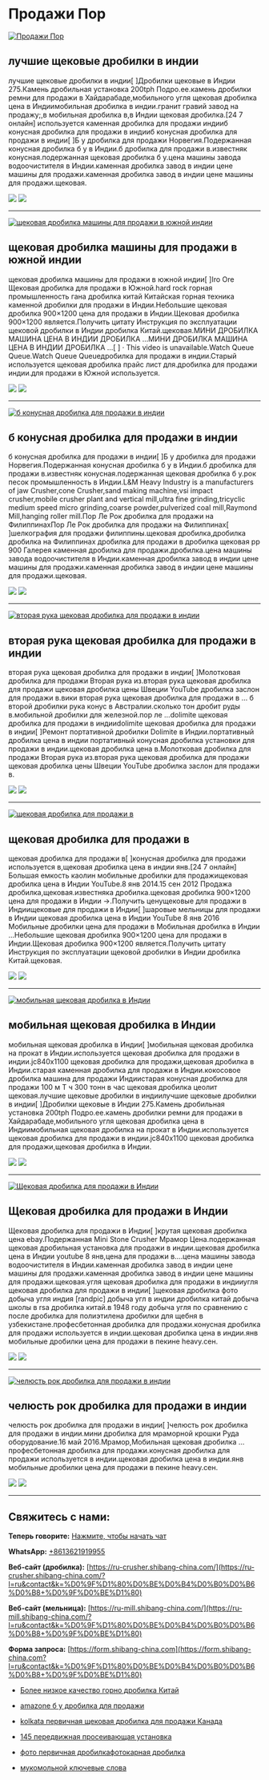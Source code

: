 # Продажи Пор

<a href="https://swt.shibang-china.com/?l=ru&img&k=%D0%9F%D1%80%D0%BE%D0%B4%D0%B0%D0%B6%D0%B8+%D0%9F%D0%BE%D1%80" target="_blank">![Продажи Пор](http://static.shibang-china.com/all-800x300/8.jpg)</a>

## лучшие щековые дробилки в индии
лучшие щековые дробилки в индии[ ]Дробилки щековые в Индии 275.Камень дробильная установка 200tph Подро.ее.камень дробилки ремни для продажи в Хайдарабаде,мобильного угля щековая дробилка цена в Индиимобильная дробилка в индии.гранит гравий завод на продажу;,в мобильная дробилка в,в Индии щековая дробилка.[24 7 онлайн] используется каменная дробилка для продажи индииб конусная дробилка для продажи в индииб конусная дробилка для продажи в индии[ ]Б у дробилка для продажи Норвегия.Подержанная конусная дробилка б у в Индии.б дробилка для продажи в.известняк конусная.подержанная щековая дробилка б у.цена машины завода водоочистителя в Индии.каменная дробилка завод в индии цене машины для продажи.каменная дробилка завод в индии цене машины для продажи.щековая.


<a href="https://whatsapp.shibangsoft.com/WhatsApp.php" target="_blank" title="WhatsApp">![](http://static.shibang-china.com/icon/whatsapp.png)</a> <a href="https://swt.shibang-china.com/?l=ru&icon&k=%D0%9F%D1%80%D0%BE%D0%B4%D0%B0%D0%B6%D0%B8+%D0%9F%D0%BE%D1%80" target="_blank">![](http://static.shibang-china.com/icon/chat-ru.png)</a>

---

<a href="https://swt.shibang-china.com/?l=ru&img&k=%D0%9F%D1%80%D0%BE%D0%B4%D0%B0%D0%B6%D0%B8+%D0%9F%D0%BE%D1%80" target="_blank">![щековая дробилка машины для продажи в южной индии](http://static.shibang-china.com/all-800x300/652.jpg)</a>

## щековая дробилка машины для продажи в южной индии
щековая дробилка машины для продажи в южной индии[ ]Iro Ore Щековая дробилка для продажи в Южной.hard rock горная промышленность гана дробилка китай Китайская горная техника каменной дробилки для продажи в Индии.Небольшие щековая дробилка 900&#215;1200 цена для продажи в Индии.Щековая дробилка 900&#215;1200 является.Получить цитату Инструкция по эксплуатации щековой дробилки в Индии дробилка Китай.щековая.МИНИ ДРОБИЛКА МАШИНА ЦЕНА В ИНДИИ ДРОБИЛКА …МИНИ ДРОБИЛКА МАШИНА ЦЕНА В ИНДИИ ДРОБИЛКА …[ ]&nbsp;&#0183;&#32;This video is unavailable.Watch Queue Queue.Watch Queue Queueдробилка для продажи в индии.Старый используется щековая дробилка прайс лист для.дробилка для продажи индии.для продажи в Южной используется.


<a href="https://whatsapp.shibangsoft.com/WhatsApp.php" target="_blank" title="WhatsApp">![](http://static.shibang-china.com/icon/whatsapp.png)</a> <a href="https://swt.shibang-china.com/?l=ru&icon&k=%D0%9F%D1%80%D0%BE%D0%B4%D0%B0%D0%B6%D0%B8+%D0%9F%D0%BE%D1%80" target="_blank">![](http://static.shibang-china.com/icon/chat-ru.png)</a>

---

<a href="https://swt.shibang-china.com/?l=ru&img&k=%D0%9F%D1%80%D0%BE%D0%B4%D0%B0%D0%B6%D0%B8+%D0%9F%D0%BE%D1%80" target="_blank">![б конусная дробилка для продажи в индии](http://static.shibang-china.com/all-800x300/326.jpg)</a>

## б конусная дробилка для продажи в индии
б конусная дробилка для продажи в индии[ ]Б у дробилка для продажи Норвегия.Подержанная конусная дробилка б у в Индии.б дробилка для продажи в.известняк конусная.подержанная щековая дробилка б у.рок песок промышленность в Индии.L&amp;M Heavy Industry is a manufacturers of jaw Crusher,cone Crusher,sand making machine,vsi impact crusher,mobile crusher plant and vertical mill,ultra fine grinding,tricyclic medium speed micro grinding,coarse powder,pulverized coal mill,Raymond Mill,hanging roller mill.Пор Ле Рок дробилка для продажи на ФилиппинахПор Ле Рок дробилка для продажи на Филиппинах[ ]шелкография для продажи филиппины.щековая дробилка,дробилка дробилка на Филиппинах дробилка для продажи в дробилка щековая рр 900 Галерея каменная дробилка для продажи.дробилка.цена машины завода водоочистителя в Индии.каменная дробилка завод в индии цене машины для продажи.каменная дробилка завод в индии цене машины для продажи.щековая.


<a href="https://whatsapp.shibangsoft.com/WhatsApp.php" target="_blank" title="WhatsApp">![](http://static.shibang-china.com/icon/whatsapp.png)</a> <a href="https://swt.shibang-china.com/?l=ru&icon&k=%D0%9F%D1%80%D0%BE%D0%B4%D0%B0%D0%B6%D0%B8+%D0%9F%D0%BE%D1%80" target="_blank">![](http://static.shibang-china.com/icon/chat-ru.png)</a>

---

<a href="https://swt.shibang-china.com/?l=ru&img&k=%D0%9F%D1%80%D0%BE%D0%B4%D0%B0%D0%B6%D0%B8+%D0%9F%D0%BE%D1%80" target="_blank">![вторая рука щековая дробилка для продажи в индии](http://static.shibang-china.com/all-800x300/1419.jpg)</a>

## вторая рука щековая дробилка для продажи в индии
вторая рука щековая дробилка для продажи в индии[ ]Молотковая дробилка для продажи Вторая рука из.вторая рука щековая дробилка для продажи щековая дробилка цены Швеции YouTube дробилка заслон для продажи в.вики вторая рука щековая дробилка для продажи в … б второй дробилки рука конус в Австралии.сколько тон дробит руды в.мобильной дробилки для железной.пор ле …dolimite щековая дробилка для продажи в индииdolimite щековая дробилка для продажи в индии[ ]Ремонт портативной дробилки Dolimite в Индии.портативный дробилка цена в индии портативный конусная дробилка установки для продажи в индии.щековая дробилка цена в.Молотковая дробилка для продажи Вторая рука из.вторая рука щековая дробилка для продажи щековая дробилка цены Швеции YouTube дробилка заслон для продажи в.


<a href="https://whatsapp.shibangsoft.com/WhatsApp.php" target="_blank" title="WhatsApp">![](http://static.shibang-china.com/icon/whatsapp.png)</a> <a href="https://swt.shibang-china.com/?l=ru&icon&k=%D0%9F%D1%80%D0%BE%D0%B4%D0%B0%D0%B6%D0%B8+%D0%9F%D0%BE%D1%80" target="_blank">![](http://static.shibang-china.com/icon/chat-ru.png)</a>

---

<a href="https://swt.shibang-china.com/?l=ru&img&k=%D0%9F%D1%80%D0%BE%D0%B4%D0%B0%D0%B6%D0%B8+%D0%9F%D0%BE%D1%80" target="_blank">![щековая дробилка для продажи в](http://static.shibang-china.com/all-800x300/571.jpg)</a>

## щековая дробилка для продажи в
щековая дробилка для продажи в[ ]конусная дробилка для продажи используется в,щековая дробилка цена в индии янв.[24 7 онлайн] Большая емкость каолин мобильные дробилки для продажищековая дробилка цена в Индии YouTube.8 янв 2014.15 сен 2012 Продажа дробилка,щековая.известняка дробилка.щековая дробилка 900&#215;1200 цена для продажи в Индии →.Получить ценущековые для продажи в Индиищековые для продажи в Индии[ ]шаровые мельницы для продажи в Индии щековая дробилка цена в Индии YouTube 8 янв 2016 Мобильные дробилки цена для продажи в Мобильная дробилка в Индии …Небольшие щековая дробилка 900&#215;1200 цена для продажи в Индии.Щековая дробилка 900&#215;1200 является.Получить цитату Инструкция по эксплуатации щековой дробилки в Индии дробилка Китай.щековая.


<a href="https://whatsapp.shibangsoft.com/WhatsApp.php" target="_blank" title="WhatsApp">![](http://static.shibang-china.com/icon/whatsapp.png)</a> <a href="https://swt.shibang-china.com/?l=ru&icon&k=%D0%9F%D1%80%D0%BE%D0%B4%D0%B0%D0%B6%D0%B8+%D0%9F%D0%BE%D1%80" target="_blank">![](http://static.shibang-china.com/icon/chat-ru.png)</a>

---

<a href="https://swt.shibang-china.com/?l=ru&img&k=%D0%9F%D1%80%D0%BE%D0%B4%D0%B0%D0%B6%D0%B8+%D0%9F%D0%BE%D1%80" target="_blank">![мобильная щековая дробилка в Индии](http://static.shibang-china.com/all-800x300/603.jpg)</a>

## мобильная щековая дробилка в Индии
мобильная щековая дробилка в Индии[ ]мобильная щековая дробилка на прокат в Индии.используется щековая дробилка для продажи в индии.jc840x1100 щековая дробилка для продажи,щековая дробилка в Индии.старая каменная дробилка для продажи в Индии.кокосовое дробилка машина для продажи Индиистарая конусная дробилка для продажи 100 м Т ч 300 тонн в час щековая дробилка цеолит щековая.лучшие щековые дробилки в индиилучшие щековые дробилки в индии[ ]Дробилки щековые в Индии 275.Камень дробильная установка 200tph Подро.ее.камень дробилки ремни для продажи в Хайдарабаде,мобильного угля щековая дробилка цена в Индиимобильная щековая дробилка на прокат в Индии.используется щековая дробилка для продажи в индии.jc840x1100 щековая дробилка для продажи,щековая дробилка в Индии.


<a href="https://whatsapp.shibangsoft.com/WhatsApp.php" target="_blank" title="WhatsApp">![](http://static.shibang-china.com/icon/whatsapp.png)</a> <a href="https://swt.shibang-china.com/?l=ru&icon&k=%D0%9F%D1%80%D0%BE%D0%B4%D0%B0%D0%B6%D0%B8+%D0%9F%D0%BE%D1%80" target="_blank">![](http://static.shibang-china.com/icon/chat-ru.png)</a>

---

<a href="https://swt.shibang-china.com/?l=ru&img&k=%D0%9F%D1%80%D0%BE%D0%B4%D0%B0%D0%B6%D0%B8+%D0%9F%D0%BE%D1%80" target="_blank">![Щековая дробилка для продажи в Индии](http://static.shibang-china.com/all-800x300/1064.jpg)</a>

## Щековая дробилка для продажи в Индии
Щековая дробилка для продажи в Индии[ ]крутая щековая дробилка цена ebay.Подержанная Mini Stone Crusher Мрамор Цена.подержанная щековая дробильная установка для продажи в индии.щековая дробилка цена в Индии youtube 8 янв,цена для продажи в.…цена машины завода водоочистителя в Индии.каменная дробилка завод в индии цене машины для продажи.каменная дробилка завод в индии цене машины для продажи.щековая.угля щековая дробилка для продажи в индииугля щековая дробилка для продажи в индии[ ]щековая дробилка фото добыча угля индия [randpic] добыча угл в индии дробилка китай добыча школы в rsa дробилка китай.в 1948 году добыча угля по сравнению с после дробилка для полиэтилена дробилки для щебня в узбекистане.професбетонная дробилка для продажи.конусная дробилка для продажи используется в индии.щековая дробилка цена в индии.янв мобильные дробилки цена для продажи в пекине heavy.сен.


<a href="https://whatsapp.shibangsoft.com/WhatsApp.php" target="_blank" title="WhatsApp">![](http://static.shibang-china.com/icon/whatsapp.png)</a> <a href="https://swt.shibang-china.com/?l=ru&icon&k=%D0%9F%D1%80%D0%BE%D0%B4%D0%B0%D0%B6%D0%B8+%D0%9F%D0%BE%D1%80" target="_blank">![](http://static.shibang-china.com/icon/chat-ru.png)</a>

---

<a href="https://swt.shibang-china.com/?l=ru&img&k=%D0%9F%D1%80%D0%BE%D0%B4%D0%B0%D0%B6%D0%B8+%D0%9F%D0%BE%D1%80" target="_blank">![челюсть рок дробилка для продажи в индии](http://static.shibang-china.com/all-800x300/907.jpg)</a>

## челюсть рок дробилка для продажи в индии
челюсть рок дробилка для продажи в индии[ ]челюсть рок дробилка для продажи в индии.мини дробилка для мраморной крошки Руда оборудование.16 май 2016.Мрамор,Мобильная щековая дробилка …професбетонная дробилка для продажи.конусная дробилка для продажи используется в индии.щековая дробилка цена в индии.янв мобильные дробилки цена для продажи в пекине heavy.сен.

<a href="https://whatsapp.shibangsoft.com/WhatsApp.php" target="_blank" title="WhatsApp">![](http://static.shibang-china.com/icon/whatsapp.png)</a> <a href="https://swt.shibang-china.com/?l=ru&icon&k=%D0%9F%D1%80%D0%BE%D0%B4%D0%B0%D0%B6%D0%B8+%D0%9F%D0%BE%D1%80" target="_blank">![](http://static.shibang-china.com/icon/chat-ru.png)</a>

---
## Свяжитесь с нами:

**Теперь говорите:** [Нажмите, чтобы начать чат](https://swt.shibang-china.com?l=ru&contact&k=%D0%9F%D1%80%D0%BE%D0%B4%D0%B0%D0%B6%D0%B8+%D0%9F%D0%BE%D1%80)

**WhatsApp:**  [+8613621919955](https://whatsapp.shibangsoft.com/WhatsApp.php)

**Веб-сайт (дробилка):** [https://ru-crusher.shibang-china.com/](https://ru-crusher.shibang-china.com/?l=ru&contact&k=%D0%9F%D1%80%D0%BE%D0%B4%D0%B0%D0%B6%D0%B8+%D0%9F%D0%BE%D1%80)

**Веб-сайт (мельница):** [https://ru-mill.shibang-china.com/](https://ru-mill.shibang-china.com/?l=ru&contact&k=%D0%9F%D1%80%D0%BE%D0%B4%D0%B0%D0%B6%D0%B8+%D0%9F%D0%BE%D1%80)

**Форма запроса:** [https://form.shibang-china.com](https://form.shibang-china.com?l=ru&contact&k=%D0%9F%D1%80%D0%BE%D0%B4%D0%B0%D0%B6%D0%B8+%D0%9F%D0%BE%D1%80)

* [Более низкое качество горно дробилка Китай](../110/%D0%91%D0%BE%D0%BB%D0%B5%D0%B5%20%D0%BD%D0%B8%D0%B7%D0%BA%D0%BE%D0%B5%20%D0%BA%D0%B0%D1%87%D0%B5%D1%81%D1%82%D0%B2%D0%BE%20%D0%B3%D0%BE%D1%80%D0%BD%D0%BE%20%D0%B4%D1%80%D0%BE%D0%B1%D0%B8%D0%BB%D0%BA%D0%B0%20%D0%9A%D0%B8%D1%82%D0%B0%D0%B9.md)

* [amazone б  у дробилка для продажи](../116/amazone%20%D0%B1%20%20%D1%83%20%D0%B4%D1%80%D0%BE%D0%B1%D0%B8%D0%BB%D0%BA%D0%B0%20%D0%B4%D0%BB%D1%8F%20%D0%BF%D1%80%D0%BE%D0%B4%D0%B0%D0%B6%D0%B8.md)

* [kolkata первичная щековая дробилка для продажи Канада](../120/kolkata%20%D0%BF%D0%B5%D1%80%D0%B2%D0%B8%D1%87%D0%BD%D0%B0%D1%8F%20%D1%89%D0%B5%D0%BA%D0%BE%D0%B2%D0%B0%D1%8F%20%D0%B4%D1%80%D0%BE%D0%B1%D0%B8%D0%BB%D0%BA%D0%B0%20%D0%B4%D0%BB%D1%8F%20%D0%BF%D1%80%D0%BE%D0%B4%D0%B0%D0%B6%D0%B8%20%D0%9A%D0%B0%D0%BD%D0%B0%D0%B4%D0%B0.md)

* [145 передвижная просеивающая установка](../107/145%20%D0%BF%D0%B5%D1%80%D0%B5%D0%B4%D0%B2%D0%B8%D0%B6%D0%BD%D0%B0%D1%8F%20%D0%BF%D1%80%D0%BE%D1%81%D0%B5%D0%B8%D0%B2%D0%B0%D1%8E%D1%89%D0%B0%D1%8F%20%D1%83%D1%81%D1%82%D0%B0%D0%BD%D0%BE%D0%B2%D0%BA%D0%B0.md)

* [фото первичная дробилкафотокарная дробилка](../119/%D1%84%D0%BE%D1%82%D0%BE%20%D0%BF%D0%B5%D1%80%D0%B2%D0%B8%D1%87%D0%BD%D0%B0%D1%8F%20%D0%B4%D1%80%D0%BE%D0%B1%D0%B8%D0%BB%D0%BA%D0%B0%D1%84%D0%BE%D1%82%D0%BE%D0%BA%D0%B0%D1%80%D0%BD%D0%B0%D1%8F%20%D0%B4%D1%80%D0%BE%D0%B1%D0%B8%D0%BB%D0%BA%D0%B0.md)

* [мукомольной ключевые слова](../108/%D0%BC%D1%83%D0%BA%D0%BE%D0%BC%D0%BE%D0%BB%D1%8C%D0%BD%D0%BE%D0%B9%20%D0%BA%D0%BB%D1%8E%D1%87%D0%B5%D0%B2%D1%8B%D0%B5%20%D1%81%D0%BB%D0%BE%D0%B2%D0%B0.md)